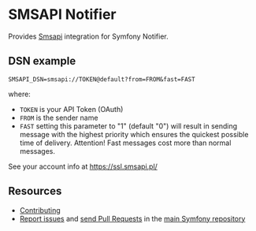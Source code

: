 SMSAPI Notifier
===============

Provides [Smsapi](https://ssl.smsapi.pl) integration for Symfony Notifier.

DSN example
-----------

```
SMSAPI_DSN=smsapi://TOKEN@default?from=FROM&fast=FAST
```

where:
 - `TOKEN` is your API Token (OAuth)
 - `FROM` is the sender name
 - `FAST` setting this parameter to "1" (default "0") will result in sending message with the highest priority which ensures the quickest possible time of delivery. Attention! Fast messages cost more than normal messages.

See your account info at https://ssl.smsapi.pl/

Resources
---------

 * [Contributing](https://symfony.com/doc/current/contributing/index.html)
 * [Report issues](https://github.com/symfony/symfony/issues) and
   [send Pull Requests](https://github.com/symfony/symfony/pulls)
   in the [main Symfony repository](https://github.com/symfony/symfony)
